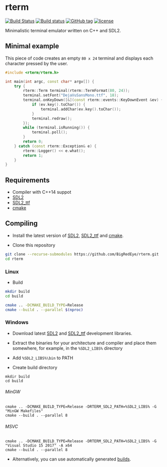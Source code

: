 # rterm #

[![Build Status](https://travis-ci.org/BigRedEye/rterm.svg?branch=master)](https://travis-ci.org/BigRedEye/rterm)
[![Build status](https://ci.appveyor.com/api/projects/status/ch37wqe58bkt6577/branch/master?svg=true
)](https://ci.appveyor.com/project/BigRedEye/rterm)
[![GitHub tag](https://img.shields.io/github/tag/BigRedEye/rterm.svg)](https://semver.org)
[![license](https://img.shields.io/github/license/BigRedEye/rterm.svg)](https://github.com/BigRedEye/rterm/blob/master/LICENSE)

Minimalistic terminal emulator written on C++ and SDL2.

## Minimal example ##
This piece of code creates an empty `80 x 24` terminal and displays each character pressed by the user.
```cpp
#include <rterm/rterm.h>

int main(int argc, const char* argv[]) {
    try {
        rterm::Term terminal(rterm::TermFormat(80, 24));
        terminal.setFont("DejaVuSansMono.ttf", 18);
        terminal.onKeyDown([&](const rterm::events::KeyDownEvent &ev) {
            if (ev.key().toChar()) {
                terminal.addChar(ev.key().toChar());
            }
            terminal.redraw();
        });
        while (terminal.isRunning()) {
            terminal.poll();
        }
        return 0;
    } catch (const rterm::Exception& e) {
        rterm::Logger() << e.what();
        return 1;
    }
}

```

## Requirements ##

+ Compiler with C++14 suppot
+ [SDL2](https://www.libsdl.org/download-2.0.php)
+ [SDL2_ttf](https://www.libsdl.org/projects/SDL_ttf/)
+ [cmake](https://cmake.org/)

## Compiling ##

+ Install the latest version of [SDL2](https://www.libsdl.org/download-2.0.php),
[SDL2_ttf](https://www.libsdl.org/projects/SDL_ttf/) and
[cmake](https://cmake.org/).

+ Clone this repository
```sh
git clone --recurse-submodules https://github.com/BigRedEye/rterm.git
cd rterm
```

### Linux ###

+ Build
```sh
mkdir build
cd build

cmake .. -DCMAKE_BUILD_TYPE=Release
cmake --build . --parallel $(nproc)
```

### Windows ###

+ Download latest [SDL2](https://www.libsdl.org/download-2.0.php) and [SDL2_ttf](https://www.libsdl.org/projects/SDL_ttf/) development libraries.

+ Extract the binaries for your architecture and compiler and place them somewhere, for example, in the `%SDL2_LIBS%` directory

+ Add `%SDL2_LIBS%\bin` to PATH

+ Create build directory
```
mkdir build
cd build
```

###### MinGW
```
cmake .. -DCMAKE_BUILD_TYPE=Release -DRTERM_SDL2_PATH=%SDL2_LIBS% -G "MinGW Makefiles"
cmake --build . --parallel 8
```

###### MSVC
```
cmake .. -DCMAKE_BUILD_TYPE=Release -DRTERM_SDL2_PATH=%SDL2_LIBS% -G "Visual Studio 15 2017" -A x64
cmake --build . --parallel 8
```

+ Alternatively, you can use automatically generated [builds](https://github.com/BigRedEye/rterm/releases).
